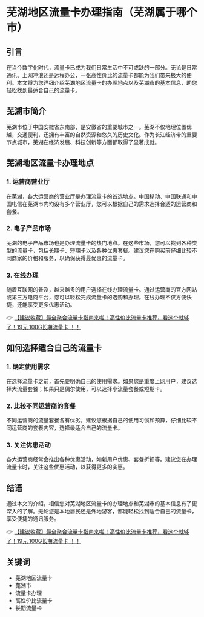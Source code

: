 # 芜湖地区流量卡办理指南（芜湖属于哪个市）

## 引言
在当今数字化时代，流量卡已成为我们日常生活中不可或缺的一部分。无论是日常通讯、上网冲浪还是远程办公，一张高性价比的流量卡都能为我们带来极大的便利。本文将为您详细介绍芜湖地区流量卡的办理地点以及芜湖市的基本信息，助您轻松找到最适合自己的流量卡。

## 芜湖市简介
芜湖市位于中国安徽省东南部，是安徽省的重要城市之一。芜湖不仅地理位置优越，交通便利，还拥有丰富的自然资源和悠久的历史文化。作为长江经济带的重要节点城市，芜湖在经济发展、科技创新等方面都取得了显著成就。

## 芜湖地区流量卡办理地点
### 1. 运营商营业厅
在芜湖，各大运营商的营业厅是办理流量卡的首选地点。中国移动、中国联通和中国电信在芜湖市内均设有多个营业厅，您可以根据自己的需求选择合适的运营商和套餐。

### 2. 电子产品市场
芜湖的电子产品市场也是办理流量卡的热门地点。在这些市场，您可以找到各种类型的流量卡，包括长期卡、短期卡以及各种优惠套餐。建议您在购买前仔细比较不同商家的价格和服务，以确保获得最优惠的流量卡。

### 3. 在线办理
随着互联网的普及，越来越多的用户选择在线办理流量卡。通过运营商的官方网站或第三方电商平台，您可以轻松完成流量卡的选购和办理。在线办理不仅方便快捷，还能享受更多优惠活动。

👉 [【建议收藏】最全聚合流量卡指南来啦！高性价比流量卡推荐，看这个就够了！19元 100G长期流量卡 ！！](https://bit.ly/Liuliangka)

## 如何选择适合自己的流量卡
### 1. 确定使用需求
在选择流量卡之前，首先要明确自己的使用需求。如果您是重度上网用户，建议选择大流量套餐；如果只是偶尔使用，可以选择小流量套餐或短期卡。

### 2. 比较不同运营商的套餐
不同运营商的流量套餐各有优劣，建议您根据自己的使用习惯和预算，仔细比较不同运营商的套餐内容，选择最适合自己的流量卡。

### 3. 关注优惠活动
各大运营商经常会推出各种优惠活动，如新用户优惠、套餐折扣等。建议您在办理流量卡时，关注这些优惠活动，以获得更多的实惠。

## 结语
通过本文的介绍，相信您对芜湖地区流量卡的办理地点和芜湖市的基本信息有了更深入的了解。无论您是本地居民还是外地游客，都能轻松找到适合自己的流量卡，享受便捷的通讯服务。

👉 [【建议收藏】最全聚合流量卡指南来啦！高性价比流量卡推荐，看这个就够了！19元 100G长期流量卡 ！！](https://bit.ly/Liuliangka)

## 关键词
- 芜湖地区流量卡
- 芜湖市
- 流量卡办理
- 高性价比流量卡
- 长期流量卡